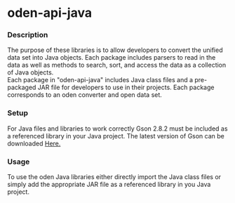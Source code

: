 # oden-api-java

<h3>Description</h3>
	<p>The purpose of these libraries is to allow developers to convert the unified data set
	into Java objects. Each package includes parsers to read in the data as well as methods
	to search, sort, and access the data as a collection of Java objects. 
	<br>
	Each package in "oden-api-java" includes Java class files and a pre-packaged JAR file
	for developers to use in their projects. Each package corresponds to an oden converter and
	open data set.</p>

<h3>Setup</h3>
	<p>For Java files and libraries to work correctly Gson 2.8.2 must be included as a referenced library
	in your Java project. The latest version of Gson can be downloaded 
	<a href="https://mvnrepository.com/artifact/com.google.code.gson/gson">Here.</a></p>

<h3>Usage</h3>
	<p>To use the oden Java libraries either directly import the Java class files or simply
	add the appropriate JAR file as a referenced library in you Java project.</p>